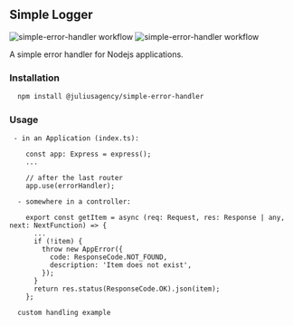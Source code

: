 ## Simple Logger
![simple-error-handler workflow](https://github.com/juliusagency/jla-node-monorepo/actions/workflows/simple-error-handler-test.yaml/badge.svg)
![simple-error-handler workflow](https://github.com/juliusagency/jla-node-monorepo/actions/workflows/simple-error-handler-github.yaml/badge.svg)

A simple error handler for Nodejs applications.

### Installation
```bash
  npm install @juliusagency/simple-error-handler
```
### Usage
```
 - in an Application (index.ts):

    const app: Express = express();
    ...

    // after the last router
    app.use(errorHandler);

  - somewhere in a controller:

    export const getItem = async (req: Request, res: Response | any, next: NextFunction) => {
      ...
      if (!item) {
        throw new AppError({
          code: ResponseCode.NOT_FOUND,
          description: 'Item does not exist',
        });
      }
      return res.status(ResponseCode.OK).json(item);
    };

  custom handling example
```
